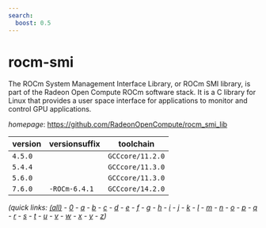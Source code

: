 ```yaml
---
search:
  boost: 0.5
---
```

# rocm-smi

The ROCm System Management Interface Library, or ROCm SMI library, is part of the Radeon Open Compute ROCm software stack. It is a C library for Linux that provides a user space interface for applications to monitor and control GPU applications.

*homepage*: <https://github.com/RadeonOpenCompute/rocm_smi_lib>

version | versionsuffix | toolchain
--------|---------------|----------
``4.5.0`` |  | ``GCCcore/11.2.0``
``5.4.4`` |  | ``GCCcore/11.3.0``
``5.6.0`` |  | ``GCCcore/11.3.0``
``7.6.0`` | ``-ROCm-6.4.1`` | ``GCCcore/14.2.0``


*(quick links: [(all)](../index.md) - [0](../0/index.md) - [a](../a/index.md) - [b](../b/index.md) - [c](../c/index.md) - [d](../d/index.md) - [e](../e/index.md) - [f](../f/index.md) - [g](../g/index.md) - [h](../h/index.md) - [i](../i/index.md) - [j](../j/index.md) - [k](../k/index.md) - [l](../l/index.md) - [m](../m/index.md) - [n](../n/index.md) - [o](../o/index.md) - [p](../p/index.md) - [q](../q/index.md) - [r](../r/index.md) - [s](../s/index.md) - [t](../t/index.md) - [u](../u/index.md) - [v](../v/index.md) - [w](../w/index.md) - [x](../x/index.md) - [y](../y/index.md) - [z](../z/index.md))*

